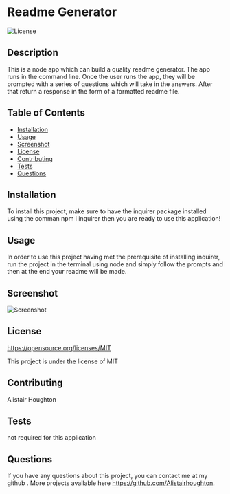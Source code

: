 # Readme Generator

![License](https://img.shields.io/badge/License-MIT-blue.svg)

## Description

This is a node app which can build a quality readme generator. The app runs in the command line. Once the user runs the app, they will be prompted with a series of questions which will take in the answers. After that return a response in the form of a formatted readme file.

## Table of Contents

- [Installation](#installation)
- [Usage](#usage)
- [Screenshot](https://i.gyazo.com/38dbd2728b672d75b0440880f8d41d8b.png)
- [License](#license)
- [Contributing](#contributing)
- [Tests](#tests)
- [Questions](#questions)

## Installation

To install this project, make sure to have the inquirer package installed using the comman npm i inquirer then you are ready to use this application!

## Usage

In order to use this project having met the prerequisite of installing inquirer, run the project in the terminal using node and simply follow the prompts and then at the end your readme will be made.

## Screenshot

![Screenshot](https://i.gyazo.com/38dbd2728b672d75b0440880f8d41d8b.png)

## License

https://opensource.org/licenses/MIT

This project is under the license of MIT

## Contributing

Alistair Houghton

## Tests

not required for this application

## Questions

If you have any questions about this project, you can contact me at my github . More projects available here https://github.com/Alistairhoughton.
